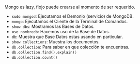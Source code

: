 Mongo es lazy, flojo puede crearse al momento de ser requerido.


* `sudo mongod`: Ejecutamos el Demonio (servicio) de MongoDB.
* `mongo`: Ejecutamos el Cliente de la Terminal de Comandos.
* `show dbs`: Mostramos las Bases de Datos.
* `use nombredb`: Hacemos uso de la Base de Datos.
* `db`: Muestra que Base Datos estas usando en particular.
* `show collections`: Muestra los documentos.
* `db.collection`: Para saber en que colección te encuentras.
* `db.collection.find().explain()`
* `db.collection.count()`